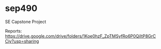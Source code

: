 # sep490
SE Capstone Project

Reports: https://drive.google.com/drive/folders/1Koe0hzF_ZpTMSyfRo6P0QiItP8GrCCiy?usp=sharing
